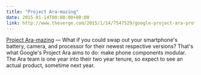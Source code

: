 ```yaml
---
title: "Project Ara-mazing"
date: 2015-01-14T00:00:00+00:00
link: http://www.theverge.com/2015/1/14/7547529/google-project-ara-prototype-hands-ontf
---
```

[Project Ara-mazing](http://www.theverge.com/2015/1/14/7547529/google-project-ara-prototype-hands-ontf) &mdash; 
 What if you could swap out your smartphone's battery, camera, and processor for their newest respective versions? That's what Google's Project Ara aims to do: make phone components modular. The Ara team is one year into their two year tenure, so expect to see an actual product, sometime next year.  

